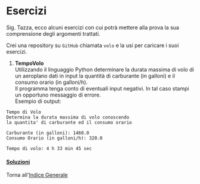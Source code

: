 # Esercizi

Sig. Tazza, ecco alcuni esercizi con cui potrà mettere alla prova
la sua comprensione degli argomenti trattati.

Crei una repository su `GitHub` chiamata `volo` e la usi per caricare i suoi esercizi.

1. **TempoVolo**<br>
Utilizzando il linguaggio Python determinare la durata massima di volo
di un aeroplano dati in input la quantità di carburante (in galloni) e
il consumo orario (in galloni/h).<br>
Il programma tenga conto di eventuali input negativi. In tal caso stampi
un opportuno messaggio di errore.<br>
Esempio di output:

```
Tempo di Volo
Determina la durata massima di volo conoscendo
la quantita' di carburante ed il consumo orario

Carburante (in galloni): 1460.0
Consumo Orario (in galloni/h): 320.0

Tempo di volo: 4 h 33 min 45 sec
```

<h4><a href="https://github.com/FabioZTessitore/laboratorio/tree/master/esercizi/part-i/esame">Soluzioni</a></h4>

Torna all'[Indice Generale](../summary.md)
